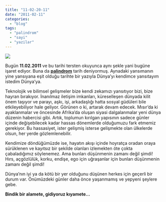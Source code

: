 ```yaml
---
title: "11-02-20-11"
date: "2011-02-11"
categories: 
  - "blog"
tags: 
  - "palindrom"
  - "sayi"
  - "yazilar"
---
```


![](https://holomirror.wordpress.com/wp-content/uploads/2011/02/11-02-20-11-palindrom-sayi.png)

Bugün **11.02.2011** ve bu tarihi tersten okuyunca aynı şekle yani bugüne işaret ediyor. Buna da [**palindrom**](http://tr.wikipedia.org/wiki/Palindrom) tarih deniyormuş. Aynadaki yansımanın yine yansıyana eşit olduğu tarihte bir yazıyla Dünya’yı kendimce yansıtayım istedim Dünya’ya.

Teknolojik ve bilimsel gelişmeler bize kendi zekamızı yansıtıyor bizi, bize hayran bırakıyor. İnanılmaz iletişim imkanları, küreselleşen dünyada kilit önem taşıyor ve parayı, aşkı, işi, arkadaşlığı hatta sosyal güdüleri bile etkileyebiliyor hale geliyor. Görünen o ki, artarak devam edecek. Mısır’da ki ayaklanmalar ve öncesinde Afrika’da oluşan siyasi dalgalanmalar yeni dünya düzenin habercisi gibi. Artık, toplumun kırılgan yapısının sadece günler içinde değişebilecek kadar hassas dönemlerde olduğumuzu fark etmemiz gerekiyor. Bu hassasiyet, ister gelişmiş isterse gelişmekte olan ülkelerde olsun, her yerde gözlemlenebilir.

Kendimize döndüğümüzde ise, hayatın akışı içinde hoyratça oradan oraya sürüklenen ve kayıtsız bir şekilde olanları izlemekten öte çokta çabaladığımız söylenemez. Ama bunları düşünmenin zamanı değil şimdi! Hırs, açgözlülük, korku, endişe, ego için uğraşanlar için bunları düşünmenin zamanı değil şimdi!

Dünya’nın iyi ya da kötü bir yer olduğunu düşünen herkes için geçerli bir durum var. Önümüzdeki günler daha önce yaşanmamış ve yepyeni şeylere gebe.

**Bindik bir alamete, gidiyoruz kıyamete…**
